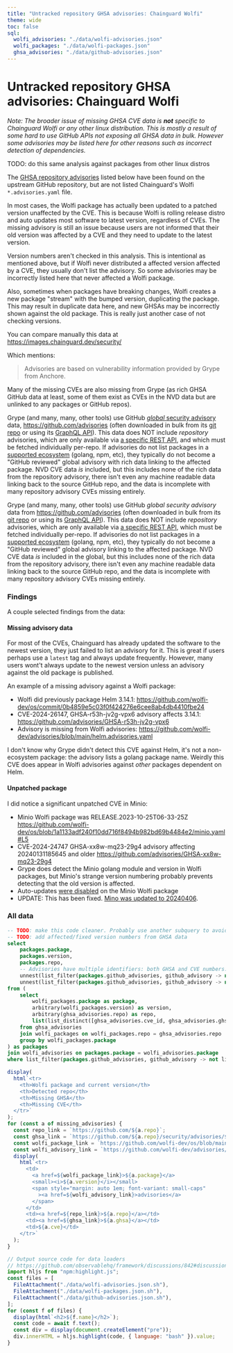 ```yaml
---
title: "Untracked repository GHSA advisories: Chainguard Wolfi"
theme: wide
toc: false
sql:
  wolfi_advisories: "./data/wolfi-advisories.json"
  wolfi_packages: "./data/wolfi-packages.json"
  ghsa_advisories: "./data/github-advisories.json"
---
```


# Untracked repository GHSA advisories: Chainguard Wolfi

_Note: The broader issue of missing GHSA CVE data is **not** specific to Chainguard Wolfi or any other linux distribution. This is mostly a result of some hard to use GitHub APIs not exposing all GHSA data in bulk. However some advisories may be listed here for other reasons such as incorrect detection of dependencies._

TODO: do this same analysis against packages from other linux distros

The [GHSA repository advisories](https://docs.github.com/en/code-security/security-advisories/working-with-repository-security-advisories/about-repository-security-advisories) listed below have been found on the upstream GitHub repository, but are not listed Chainguard's Wolfi `*.advisories.yaml` file.

In most cases, the Wolfi package has actually been updated to a patched version unaffected by the CVE. This is because Wolfi is rolling release distro and auto updates most software to latest version, regardless of CVEs. The missing advisory is still an issue because users are not informed that their old version was affected by a CVE and they need to update to the latest version.

Version numbers aren't checked in this analysis. This is intentional as mentioned above, but if Wolfi never distributed a affected version affected by a CVE, they usually don't list the advisory. So some advisories may be incorrectly listed here that never affected a Wolfi package.

Also, sometimes when packages have breaking changes, Wolfi creates a new package "stream" with the bumped version, duplicating the package. This may result in duplicate data here, and new GHSAs may be incorrectly shown against the old package. This is really just another case of not checking versions.

You can compare manually this data at https://images.chainguard.dev/security/

Which mentions:

> Advisories are based on vulnerability information provided by Grype from Anchore.

Many of the missing CVEs are also missing from Grype (as rich GHSA GitHub data at least, some of them exist as CVEs in the NVD data but are unlinked to any packages or GitHub repos).

Grype (and many, many, other tools) use GitHub [_global_ security advisory](https://docs.github.com/en/code-security/security-advisories/working-with-global-security-advisories-from-the-github-advisory-database/about-global-security-advisories) data, https://github.com/advisories (often downloaded in bulk from its [git repo](https://github.com/github/advisory-database) or using its [GraphQL API](https://docs.github.com/en/rest/security-advisories/global-advisories?apiVersion=2022-11-28)). This data does NOT include _repository_ advisories, which are only available via [a specific REST API](https://docs.github.com/en/rest/security-advisories/repository-advisories?apiVersion=2022-11-28), and which must be fetched individually per-repo. If advisories do not list packages in a [supported ecosystem](https://github.com/github/advisory-database?tab=readme-ov-file#supported-ecosystems) (golang, npm, etc), they typically do not become a "GitHub reviewed" global advisory with rich data linking to the affected package. NVD CVE data _is_ included, but this includes none of the rich data from the repository advisory, there isn't even any machine readable data linking back to the source GitHub repo, and the data is incomplete with many repository advisory CVEs missing entirely.

Grype (and many, many, other tools) use GitHub _global security advisory_ data from https://github.com/advisories (often downloaded in bulk from its [git repo](https://github.com/github/advisory-database) or using its [GraphQL API](https://docs.github.com/en/rest/security-advisories/global-advisories?apiVersion=2022-11-28)). This data does NOT include _repository_ advisories, which are only available via [a specific REST API](https://docs.github.com/en/rest/security-advisories/repository-advisories?apiVersion=2022-11-28), which must be fetched individually per-repo. If advisories do not list packages in a [supported ecosystem](https://github.com/github/advisory-database?tab=readme-ov-file#supported-ecosystems) (golang, npm, etc), they typically do not become a "GitHub reviewed" global advisory linking to the affected package. NVD CVE data _is_ included in the global, but this includes none of the rich data from the repository advisory, there isn't even any machine readable data linking back to the source GitHub repo, and the data is incomplete with many repository advisory CVEs missing entirely.

### Findings

A couple selected findings from the data:

#### Missing advisory data

For most of the CVEs, Chainguard has already updated the software to the newest version, they just failed to list an advisory for it. This is great if users perhaps use a `latest` tag and always update frequently. However, many users wont't always update to the newest version unless an advisory against the old package is published.

An example of a missing advisory against a Wolfi package:

- Wolfi did previously package Helm 3.14.1: https://github.com/wolfi-dev/os/commit/0b4859e5c03f0f424276e6cee8ab4db4410fbe24
- CVE-2024-26147, GHSA-r53h-jv2g-vpx6 advisory affects 3.14.1: https://github.com/advisories/GHSA-r53h-jv2g-vpx6
- Advisory is missing from Wolfi advisories: https://github.com/wolfi-dev/advisories/blob/main/helm.advisories.yaml

I don't know why Grype didn't detect this CVE against Helm, it's not a non-ecosystem package: the advisory lists a golang package name. Weirdly this CVE does appear in Wolfi advisories against _other_ packages dependent on Helm.

#### Unpatched package

I did notice a significant unpatched CVE in Minio:

- Minio Wolfi package was RELEASE.2023-10-25T06-33-25Z https://github.com/wolfi-dev/os/blob/1a1133adf240f10dd716f8494b982bd69b4484e2/minio.yaml#L5
- CVE-2024-24747 GHSA-xx8w-mq23-29g4 advisory affecting 20240131185645 and older https://github.com/advisories/GHSA-xx8w-mq23-29g4
- Grype does detect the Minio golang module and version in Wolfi packages, but Minio's strange version numbering probably prevents detecting that the old version is affected.
- Auto-updates [were disabled](https://github.com/wolfi-dev/os/blob/1a1133adf240f10dd716f8494b982bd69b4484e2/minio.yaml#L38-L39) on the Minio Wolfi package
- UPDATE: This has been fixed. [Mino was updated to 20240406](https://github.com/wolfi-dev/os/pull/16564).

### All data

```sql echo id=missing_advisories
-- TODO: make this code cleaner. Probably use another subquery to avoid repeated unnest()
-- TODO: add affected/fixed version numbers from GHSA data
select
    packages.package,
    packages.version,
    packages.repo,
    -- Advisories have multiple identifiers: both GHSA and CVE numbers. For each advisory's set of ids, check if the Wolfi data (all ids from the Wolfi package, flattened list) includes any of the ids.
    unnest(list_filter(packages.github_advisories, github_advisory -> not list_has_any(github_advisory, flatten(wolfi_advisories.advisories))))[1] as ghsa,
    unnest(list_filter(packages.github_advisories, github_advisory -> not list_has_any(github_advisory, flatten(wolfi_advisories.advisories))))[2] as cve,
from (
    select
        wolfi_packages.package as package,
        arbitrary(wolfi_packages.version) as version,
        arbitrary(ghsa_advisories.repo) as repo,
        list(list_distinct([ghsa_advisories.cve_id, ghsa_advisories.ghsa_id])) as github_advisories,
    from ghsa_advisories
    join wolfi_packages on wolfi_packages.repo = ghsa_advisories.repo
    group by wolfi_packages.package
) as packages
join wolfi_advisories on packages.package = wolfi_advisories.package
where list_filter(packages.github_advisories, github_advisory -> not list_has_any(github_advisory, flatten(wolfi_advisories.advisories))) != []
```

```js
display(
  html`<tr>
    <th>Wolfi package and current version</th>
    <th>Detected repo</th>
    <th>Missing GHSA</th>
    <th>Missing CVE</th>
  </tr>`
);
for (const a of missing_advisories) {
  const repo_link = `https://github.com/${a.repo}`;
  const ghsa_link = `https://github.com/${a.repo}/security/advisories/${a.ghsa}`;
  const wolfi_package_link = `https://github.com/wolfi-dev/os/blob/main/${a.package}.yaml`;
  const wolfi_advisory_link = `https://github.com/wolfi-dev/advisories/blob/main/${a.package}.advisories.yaml`;
  display(
    html`<tr>
      <td>
        <a href=${wolfi_package_link}>${a.package}</a>
        <small><i>${a.version}</i></small>
        <span style="margin: auto 1em; font-variant: small-caps"
          ><a href=${wolfi_advisory_link}>advisories</a>
        </span>
      </td>
      <td><a href=${repo_link}>${a.repo}</a></td>
      <td><a href=${ghsa_link}>${a.ghsa}</a></td>
      <td>${a.cve}</td>
    </tr>`
  );
}
```

```js
// Output source code for data loaders
// https://github.com/observablehq/framework/discussions/842#discussioncomment-8502197
import hljs from "npm:highlight.js";
const files = [
  FileAttachment("./data/wolfi-advisories.json.sh"),
  FileAttachment("./data/wolfi-packages.json.sh"),
  FileAttachment("./data/github-advisories.json.sh"),
];
for (const f of files) {
  display(html`<h2>${f.name}</h2>`);
  const code = await f.text();
  const div = display(document.createElement("pre"));
  div.innerHTML = hljs.highlight(code, { language: "bash" }).value;
}
```

